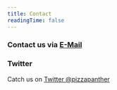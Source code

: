 ```yaml
---
title: Contact
readingTime: false
---
```


### Contact us via [E-Mail](mailto:inquiry@neutron.studio)

### Twitter

Catch us on [Twitter @pizzapanther](https://twitter.com/pizzapanther)
